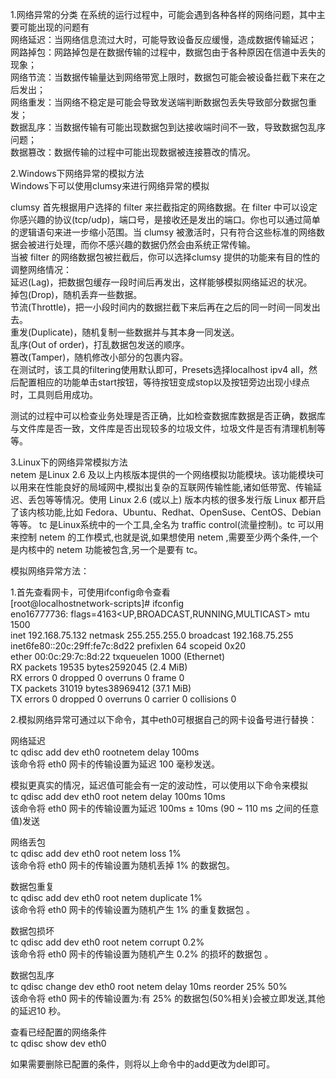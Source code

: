 1.网络异常的分类
在系统的运行过程中，可能会遇到各种各样的网络问题，其中主要可能出现的问题有  
网络延迟：当网络信息流过大时，可能导致设备反应缓慢，造成数据传输延迟；  
网路掉包：网路掉包是在数据传输的过程中，数据包由于各种原因在信道中丢失的现象；  
网络节流：当数据传输量达到网络带宽上限时，数据包可能会被设备拦截下来在之后发出；  
网络重发：当网络不稳定是可能会导致发送端判断数据包丢失导致部分数据包重发；  
数据乱序：当数据传输有可能出现数据包到达接收端时间不一致，导致数据包乱序问题；  
数据篡改：数据传输的过程中可能出现数据被连接篡改的情况。  

2.Windows下网络异常的模拟方法  
Windows下可以使用clumsy来进行网络异常的模拟  

clumsy 首先根据用户选择的 filter 来拦截指定的网络数据。在 filter 中可以设定你感兴趣的协议(tcp/udp)，端口号，是接收还是发出的端口。你也可以通过简单的逻辑语句来进一步缩小范围。当 clumsy 被激活时，只有符合这些标准的网络数据会被进行处理，而你不感兴趣的数据仍然会由系统正常传输。  
当被 filter 的网络数据包被拦截后，你可以选择clumsy 提供的功能来有目的性的调整网络情况：    
延迟(Lag)，把数据包缓存一段时间后再发出，这样能够模拟网络延迟的状况。  
掉包(Drop)，随机丢弃一些数据。  
节流(Throttle)，把一小段时间内的数据拦截下来后再在之后的同一时间一同发出去。  
重发(Duplicate)，随机复制一些数据并与其本身一同发送。  
乱序(Out of order)，打乱数据包发送的顺序。  
篡改(Tamper)，随机修改小部分的包裹内容。  
在测试时，该工具的filtering使用默认即可，Presets选择localhost ipv4 all，然后配置相应的功能单击start按钮，等待按钮变成stop以及按钮旁边出现小绿点时，工具则启用成功。  

测试的过程中可以检查业务处理是否正确，比如检查数据库数据是否正确，数据库与文件库是否一致，文件库是否出现较多的垃圾文件，垃圾文件是否有清理机制等等。

3.Linux下的网络异常模拟方法  
netem 是Linux 2.6 及以上内核版本提供的一个网络模拟功能模块。该功能模块可以用来在性能良好的局域网中,模拟出复杂的互联网传输性能,诸如低带宽、传输延迟、丢包等等情况。使用 Linux 2.6 (或以上) 版本内核的很多发行版 Linux 都开启了该内核功能,比如 Fedora、Ubuntu、Redhat、OpenSuse、CentOS、Debian 等等。 tc 是Linux系统中的一个工具,全名为 traffic control(流量控制)。tc 可以用来控制 netem 的工作模式,也就是说,如果想使用 netem ,需要至少两个条件,一个是内核中的 netem 功能被包含,另一个是要有 tc。  

模拟网络异常方法：  

1.首先查看网卡，可使用ifconfig命令查看  
[root@localhostnetwork-scripts]# ifconfig  
eno16777736: flags=4163<UP,BROADCAST,RUNNING,MULTICAST>  mtu 1500  
inet 192.168.75.132 netmask 255.255.255.0  broadcast 192.168.75.255  
inet6fe80::20c:29ff:fe7c:8d22  prefixlen 64  scopeid 0x20<link>  
ether 00:0c:29:7c:8d:22 txqueuelen 1000  (Ethernet)  
RX packets 19535  bytes2592045 (2.4 MiB)  
RX errors 0  dropped 0 overruns 0  frame 0  
TX packets 31019  bytes38969412 (37.1 MiB)  
TX errors 0  dropped 0 overruns 0 carrier 0  collisions 0  

2.模拟网络异常可通过以下命令，其中eth0可根据自己的网卡设备号进行替换：  

网络延迟  
  tc qdisc add dev eth0 rootnetem delay 100ms  
  该命令将 eth0 网卡的传输设置为延迟 100 毫秒发送。  

模拟更真实的情况，延迟值可能会有一定的波动性，可以使用以下命令来模拟  
  tc qdisc add dev eth0 root netem delay 100ms 10ms  
  该命令将 eth0 网卡的传输设置为延迟 100ms ± 10ms (90 ~ 110 ms 之间的任意值)发送  

网络丢包  
  tc qdisc add dev eth0 root netem loss 1%  
  该命令将 eth0 网卡的传输设置为随机丢掉 1% 的数据包。  
 
数据包重复  
  tc qdisc add dev eth0 root netem duplicate 1%  
  该命令将 eth0 网卡的传输设置为随机产生 1% 的重复数据包 。  

数据包损坏  
  tc qdisc add dev eth0 root netem corrupt 0.2%  
  该命令将 eth0 网卡的传输设置为随机产生 0.2% 的损坏的数据包 。  

数据包乱序  
  tc qdisc change dev eth0 root netem delay 10ms reorder 25% 50%  
  该命令将 eth0 网卡的传输设置为:有 25% 的数据包(50%相关)会被立即发送,其他的延迟10 秒。  

查看已经配置的网络条件  
  tc qdisc show dev eth0  

如果需要删除已配置的条件，则将以上命令中的add更改为del即可。  
